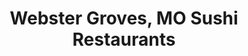 ---
layout: city
title: Webster Groves, MO Sushi Restaurants
permalink: /missouri/webster-groves/
stateAbbr: MO
stateName: Missouri
cityName: Webster Groves
---